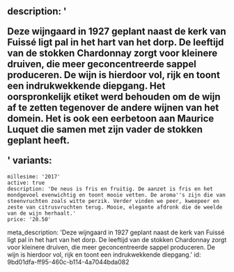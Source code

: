 description: '<p>Deze wijngaard in 1927 geplant naast de kerk van Fuissé ligt pal in het hart van het dorp. De leeftijd van de stokken Chardonnay zorgt voor kleinere druiven, die meer geconcentreerde sappel produceren. De wijn is hierdoor vol, rijk en toont een indrukwekkende diepgang. Het oorspronkelijk etiket werd behouden om de wijn af te zetten tegenover de andere wijnen van het domein. Het is ook een eerbetoon aan Maurice Luquet die samen met zijn vader de stokken geplant heeft.</p>'
variants:
  -
    millesime: '2017'
    active: true
    description: 'De neus is fris en fruitig. De aanzet is fris en het mondgevoel evenwichtig en toont mooie vetten. De aroma''s zijn die van steenvruchten zoals witte perzik. Verder vinden we peer, kweepeer en zeste van citrusvruchten terug. Mooie, elegante afdronk die de weelde van de wijn herhaalt.'
    price: '20.50'
meta_description: 'Deze wijngaard in 1927 geplant naast de kerk van Fuissé ligt pal in het hart van het dorp. De leeftijd van de stokken Chardonnay zorgt voor kleinere druiven, die meer geconcentreerde sappel produceren. De wijn is hierdoor vol, rijk en toont een indrukwekkende diepgang.'
id: 9bd01dfa-ff95-460c-b114-4a7044bda082
